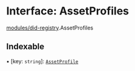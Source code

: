 # Interface: AssetProfiles

[modules/did-registry](../modules/modules_did_registry.md).AssetProfiles

## Indexable

▪ [key: `string`]: [`AssetProfile`](modules_did_registry.AssetProfile.md)
